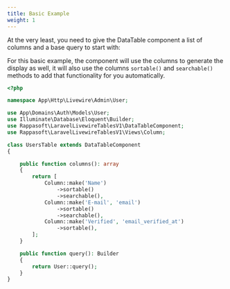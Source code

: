 ```yaml
---
title: Basic Example
weight: 1
---
```


At the very least, you need to give the DataTable component a list of columns and a base query to start with:

For this basic example, the component will use the columns to generate the display as well, it will also use the columns `sortable()` and `searchable()` methods to add that functionality for you automatically.

```php
<?php

namespace App\Http\Livewire\Admin\User;

use App\Domains\Auth\Models\User;
use Illuminate\Database\Eloquent\Builder;
use Rappasoft\LaravelLivewireTablesV1\DataTableComponent;
use Rappasoft\LaravelLivewireTablesV1\Views\Column;

class UsersTable extends DataTableComponent
{

    public function columns(): array
    {
        return [
            Column::make('Name')
                ->sortable()
                ->searchable(),
            Column::make('E-mail', 'email')
                ->sortable()
                ->searchable(),
            Column::make('Verified', 'email_verified_at')
                ->sortable(),
        ];
    }

    public function query(): Builder
    {
        return User::query();
    }
}
```
